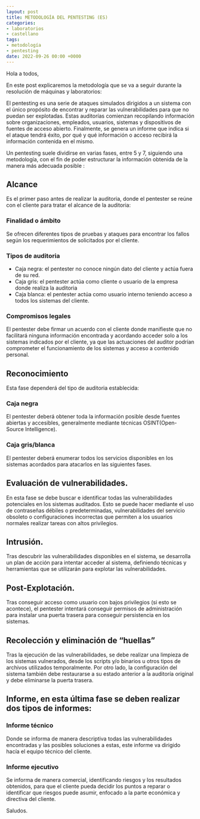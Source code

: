 ```yaml
---
layout: post
title: METODOLOGÍA DEL PENTESTING (ES)
categories:
- laboratorios
- castellano
tags:
- metodología
- pentesting
date: 2022-09-26 00:00 +0000
---
```

Hola a todos,

En este post explicaremos la metodología que se va a seguir durante la resolución de máquinas y laboratorios:

El pentesting es una serie de ataques simulados dirigidos a un sistema con el único propósito de encontrar y reparar las vulnerabilidades para que no puedan ser explotadas. Estas auditorías comienzan recopilando información sobre organizaciones, empleados, usuarios, sistemas y dispositivos de fuentes de acceso abierto. Finalmente, se genera un informe que indica si el ataque tendrá éxito, por qué y qué información o acceso recibirá la información contenida en el mismo.

Un pentesting suele dividirse en varias fases, entre 5 y 7, siguiendo una metodología, con el fin de poder estructurar la información obtenida de la manera más adecuada posible :

## Alcance 

Es el primer paso antes de realizar la auditoria, donde el pentester se reúne con el cliente para tratar el alcance de la auditoria:

### Finalidad o ámbito 

Se ofrecen diferentes tipos de pruebas y ataques para encontrar los fallos según los requerimientos de solicitados por el cliente.

### Tipos de auditoria

- Caja negra: el pentester no conoce ningún dato del cliente y actúa fuera de su red.
- Caja gris: el pentester actúa como cliente o usuario de la empresa donde realiza la auditoria
- Caja blanca: el pentester actúa como usuario interno teniendo acceso a todos los sistemas del cliente.

### Compromisos legales

El pentester debe firmar un acuerdo con el cliente donde manifieste que no facilitará ninguna información encontrada y acordando acceder solo a los sistemas indicados por el cliente, ya que las actuaciones del auditor podrían comprometer el funcionamiento de los sistemas y acceso a contenido personal.

## Reconocimiento

Esta fase dependerá del tipo de auditoria establecida:

### Caja negra

El pentester deberá obtener toda la información posible desde fuentes abiertas y accesibles, generalmente mediante técnicas OSINT(Open-Source Intelligence).

### Caja gris/blanca

El pentester deberá enumerar todos los servicios disponibles en los sistemas acordados para atacarlos en las siguientes fases.

## Evaluación de vulnerabilidades.

En esta fase se debe buscar e identificar todas las vulnerabilidades potenciales en los sistemas auditados. Esto se puede hacer mediante el uso de contraseñas débiles o predeterminadas, vulnerabilidades del servicio obsoleto o configuraciones incorrectas que permiten a los usuarios normales realizar tareas con altos privilegios.

## Intrusión.

Tras descubrir las vulnerabilidades disponibles en el sistema, se desarrolla un plan de acción para intentar acceder al sistema, definiendo técnicas y herramientas que se utilizarán para explotar las vulnerabilidades.

## Post-Explotación.

Tras conseguir acceso como usuario con bajos privilegios (si esto se acontece), el pentester intentará conseguir permisos de administración para instalar una puerta trasera para conseguir persistencia en los sistemas.

## Recolección y eliminación de “huellas”

Tras la ejecución de las vulnerabilidades, se debe realizar una limpieza de los sistemas vulnerados, desde los scripts y/o binarios u otros tipos de archivos utilizados temporalmente. Por otro lado, la configuración del sistema también debe restaurarse a su estado anterior a la auditoría original y debe eliminarse la puerta trasera.

## Informe, en esta última fase se deben realizar dos tipos de informes:

### Informe técnico

Donde se informa de manera descriptiva todas las vulnerabilidades encontradas y las posibles soluciones a estas, este informe va dirigido hacía el equipo técnico del cliente.

### Informe ejecutivo

Se informa de manera comercial, identificando riesgos y los resultados obtenidos, para que el cliente pueda decidir los puntos a reparar o identificar que riesgos puede asumir, enfocado a la parte económica y directiva del cliente.



Saludos.